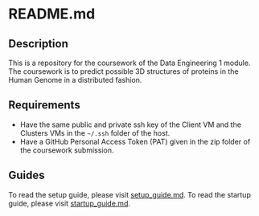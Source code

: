 # README.md

## Description
This is a repository for the coursework of the Data Engineering 1 module.
The coursework is to predict possible 3D structures of proteins in the Human Genome in a distributed fashion.

## Requirements
- Have the same public and private ssh key of the Client VM and the Clusters VMs in the `~/.ssh` folder of the host.
- Have a GitHub Personal Access Token (PAT) given in the zip folder of the coursework submission.

## Guides
To read the setup guide, please visit [setup_guide.md](setup_guide.md).
To read the startup guide, please visit [startup_guide.md](startup_guide.md).
